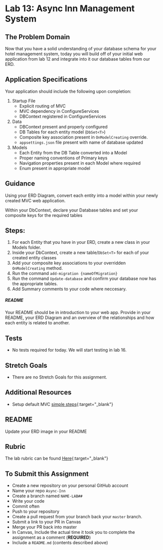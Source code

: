 # Lab 13: Async Inn Management System

## The Problem Domain

Now that you have a solid understanding of your database schema for your hotel management system, today you will build off of your initial web application from lab 12 and integrate into it our database tables from our ERD. 

## Application Specifications

Your application should include the following upon completion:

1. Startup File
	- Explicit routing of MVC 
	- MVC dependency in ConfigureServices
	- DBContext registered in ConfigureServices
1. Data
	- DBContext present and properly configured
	- DB Tables for each entity model (`DbSet<T>`)
	- Composite key association present in `OnModelCreating` override.
	- `appsettings.json` file present with name of database updated
1. Models
	- Each Entity from the DB Table converted into a Model
	- Proper naming conventions of Primary keys
	- Navigation properties present in each Model where required
	- Enum present in appropriate model


## Guidance

Using your ERD Diagram, convert each entity into a model within your newly created MVC web application.

Within your DbContext, declare your Database tables and set your composite keys for the required tables

## Steps:

1. For each Entity that you have in your ERD, create a new class in your Models folder. 
2. Inside your DbContext, create a new table/`DbSet<T>` for each of your created entity classes
3. Add your composite key associations to your overridden `OnModelCreating` method.
4. Run the command `add-migration {nameOfMigration}`
5. Run the command `Update-database` and confirm your database now has the appropriate tables.
6. Add Summary comments to your code where neccesary.
 
 
##### README

Your README should be in introduction to your web app. Provide in your README, your ERD Diagram and an overview of the relationships and how each entity is related to another. 

## Tests

- No tests required for today. We will start testing in lab 16. 

## Stretch Goals

- There are no Stretch Goals for this assignment.

## Additional Resources

- Setup default MVC [simple steps](https://codefellows.github.io/code-401-dotnet-guide/Resources/MVCSetup){:target="_blank"}


## README

Update your ERD image in your README

## Rubric

The lab rubric can be found [Here](../../Resources/rubric){:target="_blank"} 


## To Submit this Assignment

- Create a new repository on your personal GitHub account
- Name your repo `Async-Inn`
- Create a branch named `NAME-LAB##`
- Write your code
- Commit often
- Push to your repository
- Create a pull request from your branch back your `master` branch.
- Submit a link to your PR in Canvas
- Merge your PR back into master
- In Canvas, Include the actual time it took you to complete the assignment as a comment (**REQUIRED**)
- Include a `README.md` (contents described above)



